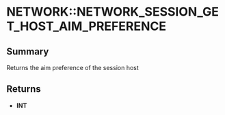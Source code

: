 # NETWORK::NETWORK_SESSION_GET_HOST_AIM_PREFERENCE

## Summary
Returns the aim preference of the session host

## Returns
* **INT**